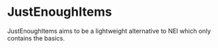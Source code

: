 JustEnoughItems
===============
JustEnoughItems aims to be a lightweight alternative to NEI which only contains the basics.
